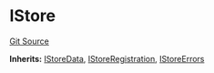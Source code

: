 # IStore

[Git Source](https://github.com/latticexyz/mud/blob/f62c767e7ff3bda807c592d85227221a00dd9353/src/IStore.sol)

**Inherits:**
[IStoreData](/src/IStoreData.sol/interface.IStoreData.md), [IStoreRegistration](/src/IStoreRegistration.sol/interface.IStoreRegistration.md), [IStoreErrors](/src/IStoreErrors.sol/interface.IStoreErrors.md)

